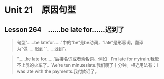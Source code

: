 ﻿ # Unit 21　原因句型
 ## Lesson 264　……be late for……迟到了
 
> 句型“……be latefor……”中的“be”是be动词，“late”是形容词，翻译为“做……迟到”“……迟到”。

> “……be late for……”后接名词或者动名词。例如：I'm late for mytrain.我赶不上我的火车了。We're ten minuteslate.我们晚了十分钟。相近用法有：I was late with the payments.我付款迟了。


 